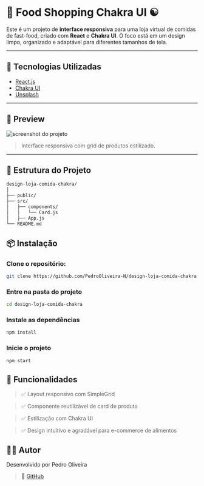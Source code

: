 # 🍕 Food Shopping Chakra UI ☯

Este é um projeto de **interface responsiva** para uma loja virtual de comidas de fast-food, criado com **React** e **Chakra UI**. O foco está em um design limpo, organizado e adaptável para diferentes tamanhos de tela.

---

## 🚀 Tecnologias Utilizadas

- [React.js](https://reactjs.org/)
- [Chakra UI](https://chakra-ui.com/)
- [Unsplash](https://unsplash.com/)

---

## 📸 Preview

![screenshot do projeto](blob:https://onedrive.live.com/7414b4bb-0bcb-4a5a-89bd-3bc26bb4e649)

> Interface responsiva com grid de produtos estilizado.

---

## 📁 Estrutura do Projeto

```bash
design-loja-comida-chakra/
│
├── public/
├── src/
│   ├── components/
│   │   └── Card.js
│   ├── App.js
└── README.md
```

## 📦 Instalação

### Clone o repositório:

```bash
git clone https://github.com/PedroOliveira-N/design-loja-comida-chakra
```

### Entre na pasta do projeto

```bash
cd design-loja-comida-chakra
```

### Instale as dependências

```bash
npm install
```

### Inicie o projeto
```bash
npm start
```

## 📌 Funcionalidades
> ✅ Layout responsivo com SimpleGrid

> ✅ Componente reutilizável de card de produto

> ✅ Estilização com Chakra UI

> ✅ Design intuitivo e agradável para e-commerce de alimentos


## 👨‍💻 Autor
Desenvolvido por Pedro Oliveira

> 👤 [GitHub](https://github.com/PedroOliveira-N/)
